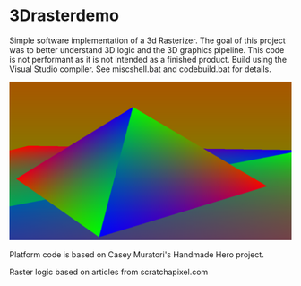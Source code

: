 # 3Drasterdemo

Simple software implementation of a 3d Rasterizer. The goal of this project was to better understand 3D logic and the 3D graphics pipeline. This code is not performant as it is not intended as a finished product. Build using the Visual Studio compiler. See miscshell.bat and codebuild.bat for details.

![](https://raw.githubusercontent.com/jasoncole/3Drasterdemo/master/3d_raster_example.png)

Platform code is based on Casey Muratori's Handmade Hero project.

Raster logic based on articles from scratchapixel.com
